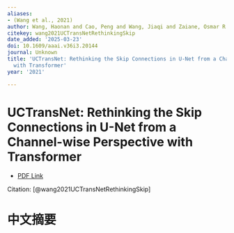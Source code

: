 ```yaml
---
aliases:
- (Wang et al., 2021)
author: Wang, Haonan and Cao, Peng and Wang, Jiaqi and Zaiane, Osmar R.
citekey: wang2021UCTransNetRethinkingSkip
date_added: '2025-03-23'
doi: 10.1609/aaai.v36i3.20144
journal: Unknown
title: 'UCTransNet: Rethinking the Skip Connections in U-Net from a Channel-wise Perspective
  with Transformer'
year: '2021'

---
```

# UCTransNet: Rethinking the Skip Connections in U-Net from a Channel-wise Perspective with Transformer
- [PDF Link](zotero://open-pdf/library/items/AQRW44US)

Citation: [@wang2021UCTransNetRethinkingSkip]

# 中文摘要
